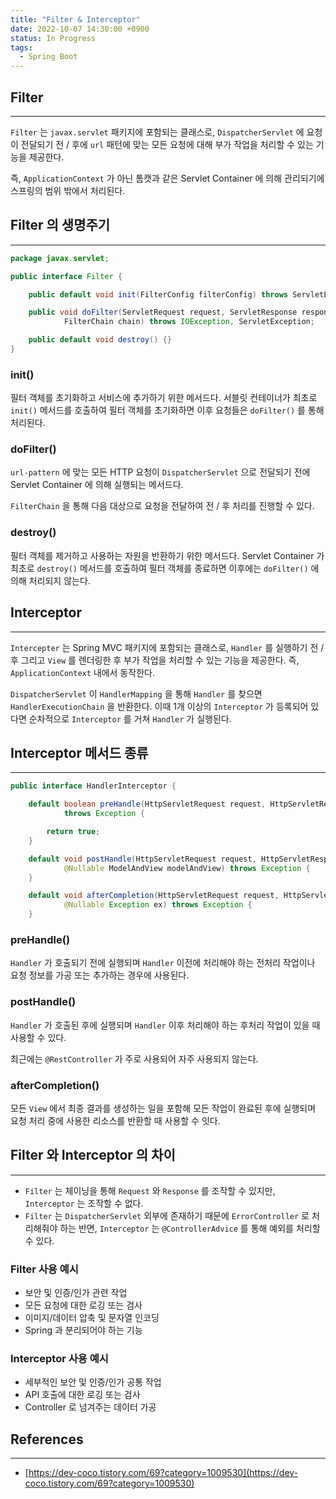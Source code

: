 ```yaml
---
title: "Filter & Interceptor"
date: 2022-10-07 14:30:00 +0900
status: In Progress
tags:
  - Spring Boot
---
```


## Filter

---

`Filter` 는 `javax.servlet` 패키지에 포함되는 클래스로, `DispatcherServlet` 에 요청이 전달되기 전 / 후에 `url` 패턴에 맞는 모든 요청에 대해 부가 작업을 처리할 수 있는 기능을 제공한다.

즉, `ApplicationContext` 가 아닌 톰캣과 같은 Servlet Container 에 의해 관리되기에 스프링의 범위 밖에서 처리된다.

## Filter 의 생명주기

---

```java
package javax.servlet;

public interface Filter {

    public default void init(FilterConfig filterConfig) throws ServletException {}

    public void doFilter(ServletRequest request, ServletResponse response,
            FilterChain chain) throws IOException, ServletException;

    public default void destroy() {}
}
```

### init()

필터 객체를 초기화하고 서비스에 추가하기 위한 메서드다. 서블릿 컨테이너가 최초로 `init()` 메서드를 호출하여 필터 객체를 초기화하면 이후 요청들은 `doFilter()` 를 통해 처리된다.

### doFilter()

`url-pattern` 에 맞는 모든 HTTP 요청이 `DispatcherServlet` 으로 전달되기 전에 Servlet Container 에 의해 실행되는 메서드다.

`FilterChain` 을 통해 다음 대상으로 요청을 전달하여 전 / 후 처리를 진행할 수 있다.

### destroy()

필터 객체를 제거하고 사용하는 자원을 반환하기 위한 메서드다. Servlet Container 가 최초로 `destroy()` 메서드를 호출하여 필터 객체를 종료하면 이후에는 `doFilter()` 에 의해 처리되지 않는다.

## Interceptor

---

`Intercepter` 는 Spring MVC 패키지에 포함되는 클래스로, `Handler` 를 실행하기 전 / 후 그리고 `View` 를 렌더링한 후 부가 작업을 처리할 수 있는 기능을 제공한다. 즉, `ApplicationContext` 내에서 동작한다.

`DispatcherServlet` 이 `HandlerMapping` 을 통해 `Handler` 를 찾으면 `HandlerExecutionChain` 을 반환한다. 이때 1개 이상의 `Interceptor` 가 등록되어 있다면 순차적으로 `Interceptor` 를 거쳐 `Handler` 가 실행된다.

## Interceptor 메서드 종류

---

```java
public interface HandlerInterceptor {

	default boolean preHandle(HttpServletRequest request, HttpServletResponse response, Object handler)
			throws Exception {

		return true;
	}

	default void postHandle(HttpServletRequest request, HttpServletResponse response, Object handler,
			@Nullable ModelAndView modelAndView) throws Exception {
	}

	default void afterCompletion(HttpServletRequest request, HttpServletResponse response, Object handler,
			@Nullable Exception ex) throws Exception {
	}
```

### preHandle()

`Handler` 가 호출되기 전에 실행되며 `Handler` 이전에 처리해야 하는 전처리 작업이나 요청 정보를 가공 또는 추가하는 경우에 사용된다.

### postHandle()

`Handler` 가 호출된 후에 실행되며 `Handler` 이후 처리해야 하는 후처리 작업이 있을 때 사용할 수 있다.

최근에는 `@RestController` 가 주로 사용되어 자주 사용되지 않는다.

### afterCompletion()

모든 `View` 에서 최종 결과를 생성하는 일을 포함해 모든 작업이 완료된 후에 실행되며 요청 처리 중에 사용한 리소스를 반환할 때 사용할 수 잇다.

## Filter 와 Interceptor 의 차이

---

- `Filter` 는 체이닝을 통해 `Request` 와 `Response` 를 조작할 수 있지만, `Interceptor` 는 조작할 수 없다.
- `Filter` 는 `DispatcherServlet` 외부에 존재하기 때문에 `ErrorController` 로 처리해줘야 하는 반면, `Interceptor` 는 `@ControllerAdvice` 를 통해 예외를 처리할 수 있다.

### Filter 사용 예시

- 보안 및 인증/인가 관련 작업
- 모든 요청에 대한 로깅 또는 검사
- 이미지/데이터 압축 및 문자열 인코딩
- Spring 과 분리되어야 하는 기능

### Interceptor 사용 예시

- 세부적인 보안 및 인증/인가 공통 작업
- API 호출에 대한 로깅 또는 검사
- Controller 로 넘겨주는 데이터 가공

## References

---

- [https://dev-coco.tistory.com/69?category=1009530](https://dev-coco.tistory.com/69?category=1009530)
